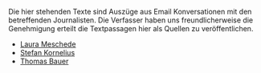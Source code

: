 Die hier stehenden Texte sind Auszüge aus Email Konversationen mit den betreffenden Journalisten. Die Verfasser haben uns freundlicherweise die Genehmigung erteilt die Textpassagen hier als Quellen zu veröffentlichen.

  * [Laura Meschede](https://github.com/getcahoots/correspondence/blob/master/laura-meschede.md)
  * [Stefan Kornelius](https://github.com/getcahoots/correspondence/blob/master/stefan-kornelius.md)
  * [Thomas Bauer](https://github.com/getcahoots/correspondence/blob/master/thomas-bauer.md)
